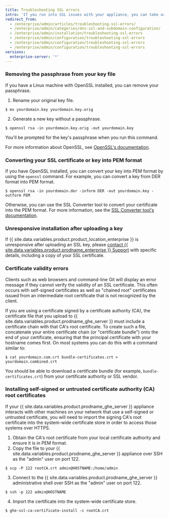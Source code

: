```yaml
---
title: Troubleshooting SSL errors
intro: 'If you run into SSL issues with your appliance, you can take actions to resolve them.'
redirect_from:
  - /enterprise/admin/articles/troubleshooting-ssl-errors/
  - /enterprise/admin/categories/dns-ssl-and-subdomain-configuration/
  - /enterprise/admin/installation/troubleshooting-ssl-errors
  - /enterprise/admin/configuration/troubleshooting-ssl-errors
  - /enterprise/admin/configuration/troubleshooting-ssl-errors
  - /enterprise/admin/configuration/troubleshooting-ssl-errors
versions:
  enterprise-server: '*'
---
```


### Removing the passphrase from your key file

If you have a Linux machine with OpenSSL installed, you can remove your passphrase.

1. Rename your original key file.
  ```shell
  $ mv yourdomain.key yourdomain.key.orig
  ```
2. Generate a new key without a passphrase.
  ```shell
  $ openssl rsa -in yourdomain.key.orig -out yourdomain.key
  ```

You'll be prompted for the key's passphrase when you run this command.

For more information about OpenSSL, see [OpenSSL's documentation](https://www.openssl.org/docs/).

### Converting your SSL certificate or key into PEM format

If you have OpenSSL installed, you can convert your key into PEM format by using the `openssl` command. For example, you can convert a key from DER format into PEM format.

```shell
$ openssl rsa -in yourdomain.der -inform DER -out yourdomain.key -outform PEM
```

Otherwise, you can use the SSL Converter tool to convert your certificate into the PEM format. For more information, see the [SSL Converter tool's documentation](https://www.sslshopper.com/ssl-converter.html).

### Unresponsive installation after uploading a key

If {{ site.data.variables.product.product_location_enterprise }} is unresponsive after uploading an SSL key, please [contact {{ site.data.variables.product.prodname_enterprise }} Support](https://enterprise.github.com/support) with specific details, including a copy of your SSL certificate.

### Certificate validity errors

Clients such as web browsers and command-line Git will display an error message if they cannot verify the validity of an SSL certificate. This often occurs with self-signed certificates as well as "chained root" certificates issued from an intermediate root certificate that is not recognized by the client.

If you are using a certificate signed by a certificate authority (CA), the certificate file that you upload to {{ site.data.variables.product.prodname_ghe_server }} must include a certificate chain with that CA's root certificate. To create such a file, concatenate your entire certificate chain (or "certificate bundle") onto the end of your certificate, ensuring that the principal certificate with your hostname comes first. On most systems you can do this with a command similar to:

```shell
$ cat yourdomain.com.crt bundle-certificates.crt > yourdomain.combined.crt
```

You should be able to download a certificate bundle (for example, `bundle-certificates.crt`) from your certificate authority or SSL vendor.

### Installing self-signed or untrusted certificate authority (CA) root certificates

If your {{ site.data.variables.product.prodname_ghe_server }} appliance interacts with other machines on your network that use a self-signed or untrusted certificate, you will need to import the signing CA's root certificate into the system-wide certificate store in order to access those systems over HTTPS.

1. Obtain the CA's root certificate from your local certificate authority and ensure it is in PEM format.
2. Copy the file to your {{ site.data.variables.product.prodname_ghe_server }} appliance over SSH as the "admin" user on port 122.
  ```shell
  $ scp -P 122 rootCA.crt admin@HOSTNAME:/home/admin
  ```
3. Connect to the {{ site.data.variables.product.prodname_ghe_server }} administrative shell over SSH as the "admin" user on port 122.
  ```shell
  $ ssh -p 122 admin@HOSTNAME
  ```
4. Import the certificate into the system-wide certificate store.
  ```shell
  $ ghe-ssl-ca-certificate-install -c rootCA.crt
  ```
